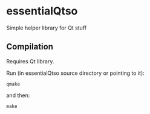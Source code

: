 # essentialQtso
Simple helper library for Qt stuff

Compilation
-----------
Requires Qt library.

Run (in essentialQtso source directory or pointing to it):

    qmake

and then:

    make
